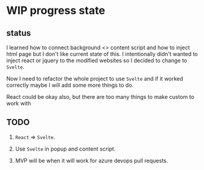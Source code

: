 # WIP progress state

## status

I learned how to connect background <> content script and how to inject html page but I don't like current state of this.
I intentionally didn't wanted to inject react or jquery to the modified websites so I decided to change to `Svelte`.

Now I need to refactor the whole project to use `Svelte` and if it worked correctly maybe I will add some more things to do.

React could be okay also, but there are too many things to make custom to work with

## TODO

1. `React` => `Svelte`.

2. Use `Svelte` in popup and content script.

3. MVP will be when it will work for azure devops pull requests.
